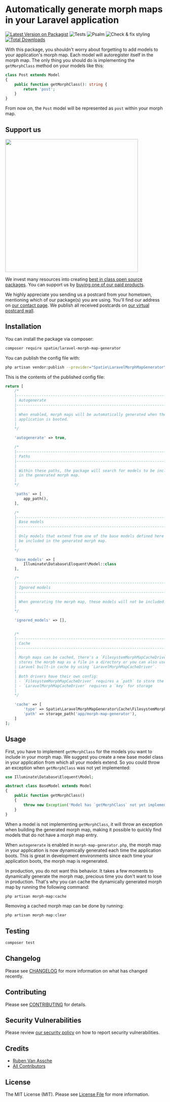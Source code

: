# Automatically generate morph maps in your Laravel application

[![Latest Version on Packagist](https://img.shields.io/packagist/v/spatie/laravel-morph-map-generator.svg?style=flat-square)](https://packagist.org/packages/spatie/laravel-morph-map-generator)
![Tests](https://github.com/spatie/laravel-morph-map-generator/workflows/Tests/badge.svg)
![Psalm](https://github.com/spatie/laravel-morph-map-generator/workflows/Psalm/badge.svg)
![Check & fix styling](https://github.com/spatie/laravel-morph-map-generator/workflows/Check%20&%20fix%20styling/badge.svg)
[![Total Downloads](https://img.shields.io/packagist/dt/spatie/laravel-morph-map-generator.svg?style=flat-square)](https://packagist.org/packages/spatie/laravel-morph-map-generator)

With this package, you shouldn't worry about forgetting to add models to your application's morph map. Each model will autoregister itself in the morph map. The only thing you should do is implementing the `getMorphClass` method on your models like this:

```php
class Post extends Model
{
    public function getMorphClass(): string {
        return 'post';
    }
}
```

From now on, the `Post` model will be represented as `post` within your morph map.

## Support us

[<img src="https://github-ads.s3.eu-central-1.amazonaws.com/laravel-morph-map-generator.jpg?t=1" width="419px" />](https://spatie.be/github-ad-click/laravel-morph-map-generator)

We invest many resources into creating [best in class open source packages](https://spatie.be/open-source). You can support us by [buying one of our paid products](https://spatie.be/open-source/support-us).

We highly appreciate you sending us a postcard from your hometown, mentioning which of our package(s) you are using. You'll find our address on [our contact page](https://spatie.be/about-us). We publish all received postcards on [our virtual postcard wall](https://spatie.be/open-source/postcards).

## Installation

You can install the package via composer:

```bash
composer require spatie/laravel-morph-map-generator
```

You can publish the config file with:

```bash
php artisan vendor:publish --provider="Spatie\LaravelMorphMapGenerator\MorphMapGeneratorServiceProvider" --tag="config"
```

This is the contents of the published config file:

```php
return [
    /*
    |--------------------------------------------------------------------------
    | Autogenerate
    |--------------------------------------------------------------------------
    |
    | When enabled, morph maps will be automatically generated when the
    | application is booted.
    |
    */

    'autogenerate' => true,

    /*
    |--------------------------------------------------------------------------
    | Paths
    |--------------------------------------------------------------------------
    |
    | Within these paths, the package will search for models to be included
    | in the generated morph map.
    |
    */

    'paths' => [
        app_path(),
    ],

    /*
    |--------------------------------------------------------------------------
    | Base models
    |--------------------------------------------------------------------------
    |
    | Only models that extend from one of the base models defined here will
    | be included in the generated morph map.
    |
    */

    'base_models' => [
        Illuminate\Database\Eloquent\Model::class
    ],

    /*
    |--------------------------------------------------------------------------
    | Ignored models
    |--------------------------------------------------------------------------
    |
    | When generating the morph map, these models will not be included.
    |
    */

    'ignored_models' => [],


    /*
    |--------------------------------------------------------------------------
    | Cache
    |--------------------------------------------------------------------------
    |
    | Morph maps can be cached, there's a `FilesystemMorphMapCacheDriver` which
    | stores the morph map as a file in a directory or you can also use the
    | Laravel built-in cache by using `LaravelMorphMapCacheDriver`.
    |
    | Both drivers have their own config:
    | - `FilesystemMorphMapCacheDriver` requires a `path` to store the file
    | - `LaravelMorphMapCacheDriver` requires a `key` for storage
    |
    */

    'cache' => [
        'type' => Spatie\LaravelMorphMapGenerator\Cache\FilesystemMorphMapCacheDriver::class,
        'path' => storage_path('app/morph-map-generator'),
    ]
];
```

## Usage

First, you have to implement `getMorphClass` for the models you want to include in your morph map. We suggest you create a new base model class in your application from which all your models extend. So you could throw an exception when `getMorphClass` was not yet implemented:

```php
use Illuminate\Database\Eloquent\Model;

abstract class BaseModel extends Model
{
    public function getMorphClass()
    {
        throw new Exception('Model has `getMorphClass` not yet implemented!');
    }
}
```

When a model is not implementing `getMorphClass`, it will throw an exception when building the generated morph map, making it possible to quickly find models that do not have a morph map entry. 

When `autogenerate` is enabled in `morph-map-generator.php`, the morph map in your application is now dynamically generated each time the application boots. This is great in development environments since each time your application boots, the morph map is regenerated.

In production, you do not want this behavior. It takes a few moments to dynamically generate the morph map, precious time you don't want to lose in production. That's why you can cache the dynamically generated morph map by running the following command:

```bash
php artisan morph-map:cache
```

Removing a cached morph map can be done by running:

```php
php artisan morph-map:clear
```

## Testing

``` bash
composer test
```

## Changelog

Please see [CHANGELOG](CHANGELOG.md) for more information on what has changed recently.

## Contributing

Please see [CONTRIBUTING](.github/CONTRIBUTING.md) for details.

## Security Vulnerabilities

Please review [our security policy](../../security/policy) on how to report security vulnerabilities.

## Credits

- [Ruben Van Assche](https://github.com/rubenvanassche)
- [All Contributors](../../contributors)

## License

The MIT License (MIT). Please see [License File](LICENSE.md) for more information.
